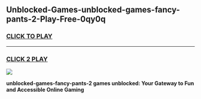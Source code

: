 
## Unblocked-Games-unblocked-games-fancy-pants-2-Play-Free-0qy0q
<h3>
<a href="https://premium76.site?title=unblocked-games-fancy-pants-2&ref=10A">CLICK TO PLAY</a></h3>
<hr>

<h3>
<a href="https://premium76.site?title=unblocked-games-fancy-pants-2&ref=10A">CLICK 2 PLAY</a>
  
</h3>

<a href="https://premium76.site?title=unblocked-games-fancy-pants-2&ref=10A"><img src="https://clearcache.store/games.png"></a>


**unblocked-games-fancy-pants-2 games unblocked: Your Gateway to Fun and Accessible Online Gaming**

